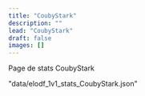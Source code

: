 ```yaml
---
title: "CoubyStark"
description: ""
lead: "CoubyStark"
draft: false
images: []
---
```


Page de stats CoubyStark

<div>
  <canvas id="myChart"></canvas>
</div>

"data/elodf_1v1_stats_CoubyStark.json"

<!-- chart.js -->
<script src="https://cdn.jsdelivr.net/npm/chart.js"></script>
<!-- jQuery 3.5.1 -->
<script src="https://cdnjs.cloudflare.com/ajax/libs/jquery/3.5.1/jquery.min.js" integrity="sha512-bLT0Qm9VnAYZDflyKcBaQ2gg0hSYNQrJ8RilYldYQ1FxQYoCLtUjuuRuZo+fjqhx/qtq/1itJ0C2ejDxltZVFg==" crossorigin="anonymous"></script>

<script>
  var labels = [];
  var data_m2000c_elos = [];

  $.ajax({
          async:false,
          url: '../../data/elodf_1v1_stats_CoubyStark.json',
          dataType: 'json',
          success: function(data_pilote)
          {
            if (data_pilote != "") {
              labels = data_pilote.M2000C.Match_date;
              data_m2000c_elos = data_pilote.M2000C.ELO;
            }
          }
          });

  const data = {
    labels: labels,
    datasets: [{
      label: 'My First dataset',
      backgroundColor: 'rgb(255, 99, 132)',
      borderColor: 'rgb(255, 99, 132)',
      data: data_m2000c_elos,
    }]
  };

  const config = {
    type: 'line',
    data: data,
    options: {
      animations: {
        tension: {
          duration: 100,
          easing: 'linear',
          from: 1,
          to: 0,
          loop: false
        }
      },
      scales: {
  yAxes: [{
    ticks: {
      reverse: true,
    }
  }]
},
    }
  };

  const myChart = new Chart(
    document.getElementById('myChart'),
    config
  );
</script>
